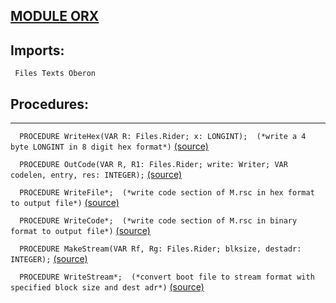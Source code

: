 
## [MODULE ORX](https://github.com/io-core/Build/blob/main/ORX.Mod)

  ## Imports:
` Files Texts Oberon`

## Procedures:
---

`  PROCEDURE WriteHex(VAR R: Files.Rider; x: LONGINT);  (*write a 4 byte LONGINT in 8 digit hex format*)` [(source)](https://github.com/io-core/Build/blob/main/ORX.Mod#L17)


`  PROCEDURE OutCode(VAR R, R1: Files.Rider; write: Writer; VAR codelen, entry, res: INTEGER);` [(source)](https://github.com/io-core/Build/blob/main/ORX.Mod#L29)


`  PROCEDURE WriteFile*;  (*write code section of M.rsc in hex format to output file*)` [(source)](https://github.com/io-core/Build/blob/main/ORX.Mod#L56)


`  PROCEDURE WriteCode*;  (*write code section of M.rsc in binary format to output file*)` [(source)](https://github.com/io-core/Build/blob/main/ORX.Mod#L87)


`  PROCEDURE MakeStream(VAR Rf, Rg: Files.Rider; blksize, destadr: INTEGER);` [(source)](https://github.com/io-core/Build/blob/main/ORX.Mod#L116)


`  PROCEDURE WriteStream*;  (*convert boot file to stream format with specified block size and dest adr*)` [(source)](https://github.com/io-core/Build/blob/main/ORX.Mod#L127)

